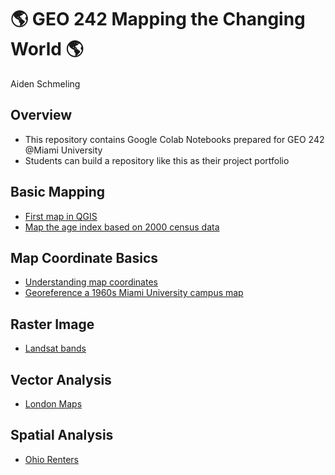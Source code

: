 # :earth_americas: GEO 242 Mapping the Changing World :earth_americas:

Aiden Schmeling

## Overview
- This repository contains Google Colab Notebooks prepared for GEO 242 @Miami University
- Students can build a repository like this as their project portfolio

## Basic Mapping

- [First map in QGIS](https://github.com/AidenSchmeling/gis-project-portfolio-geo242/blob/main/basic-mapping/my-first-mapping.ipynb)
- [Map the age index based on 2000 census data](https://github.com/AidenSchmeling/gis-project-portfolio-geo242/blob/main/basic-mapping/age-index-mapping.ipynb)

## Map Coordinate Basics

- [Understanding map coordinates](https://github.com/AidenSchmeling/gis-project-portfolio-geo242/blob/main/map-coordinate-basics/understanding-coordinates.ipynb)
- [Georeference a 1960s Miami University campus map](https://github.com/AidenSchmeling/gis-project-portfolio-geo242/blob/main/map-coordinate-basics/georeferencing.ipynb)


## Raster Image
- [Landsat bands](https://github.com/AidenSchmeling/gis-project-portfolio-geo242/blob/main/raster-image/understand-landsat-bands.ipynb)

## Vector Analysis
- [London Maps](https://github.com/AidenSchmeling/gis-project-portfolio-geo242/blob/main/Vector_Analysis/London_Maps.ipynb)

## Spatial Analysis
- [Ohio Renters](https://github.com/AidenSchmeling/gis-project-portfolio-geo242/blob/main/SpatialAnalysis/Copy_of_week_12_assignment_template.ipynb)
